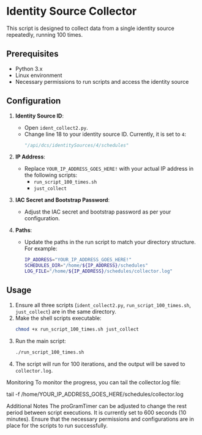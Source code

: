 # Identity Source Collector

This script is designed to collect data from a single identity source repeatedly, running 100 times.

## Prerequisites

- Python 3.x
- Linux environment
- Necessary permissions to run scripts and access the identity source

## Configuration

1. **Identity Source ID**:
   - Open `ident_collect2.py`.
   - Change line 18 to your identity source ID. Currently, it is set to `4`:
     ```python
     "/api/dcs/identitySources/4/schedules"
     ```

2. **IP Address**:
   - Replace `YOUR_IP_ADDRESS_GOES_HERE!` with your actual IP address in the following scripts:
     - `run_script_100_times.sh`
     - `just_collect`

3. **IAC Secret and Bootstrap Password**:
   - Adjust the IAC secret and bootstrap password as per your configuration.

4. **Paths**:
   - Update the paths in the run script to match your directory structure. For example:
     ```bash
     IP_ADDRESS="YOUR_IP_ADDRESS_GOES_HERE!"
     SCHEDULES_DIR="/home/${IP_ADDRESS}/schedules"
     LOG_FILE="/home/${IP_ADDRESS}/schedules/collector.log"
     ```

## Usage

1. Ensure all three scripts (`ident_collect2.py`, `run_script_100_times.sh`, `just_collect`) are in the same directory.
2. Make the shell scripts executable:
   ```bash
   chmod +x run_script_100_times.sh just_collect

   ```
3. Run the main script:
   ```bash
   ./run_script_100_times.sh

   ```
4. The script will run for 100 iterations, and the output will be saved to `collector.log`.

Monitoring
To monitor the progress, you can tail the collector.log file:

tail -f /home/YOUR_IP_ADDRESS_GOES_HERE/schedules/collector.log 

Additional Notes
The proGramTimer can be adjusted to change the rest period between script executions. It is currently set to 600 seconds (10 minutes).
Ensure that the necessary permissions and configurations are in place for the scripts to run successfully.
